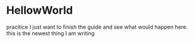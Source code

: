 # HellowWorld
pracitice
I just want to finish the guide and see what would happen here. 
this is the newest thing I am writing 
